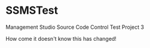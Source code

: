 # SSMSTest

Management Studio Source Code Control Test Project 3

How come it doesn't know this has changed!
